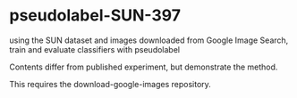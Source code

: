 # pseudolabel-SUN-397
using the SUN dataset and images downloaded from Google Image Search, train and evaluate classifiers with pseudolabel

Contents differ from published experiment, but demonstrate the method.

This requires the download-google-images repository.
